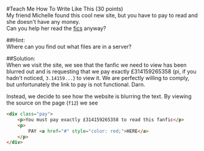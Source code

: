 #Teach Me How To Write Like This (30 points)  
My friend Michelle found this cool new site, but you have to pay to read and she doesn't have any money.  
Can you help her read the [fics](https://www.easyctf.com/static/problems/fandoms/index.html) anyway?  
  
##Hint:  
Where can you find out what files are in a server?  
  
##Solution:  
When we visit the site, we see that the fanfic we need to view has been blurred out and is requesting that we pay exactly £314159265358 (pi, if you hadn't noticed, `3.14159...`) to view it. We are perfectly willing to comply, but unfortunately the link to pay is not functional. Darn.  
  
Instead, we decide to see how the website is blurring the text. By viewing the source on the page (`f12`) we see  
```html
<div class="pay">
	<p>You must pay exactly £314159265358 to read this fanfic</p>
    <p>
    	PAY <a href="#" style="color: red;">HERE</a>
    </p>
</div>
````  

